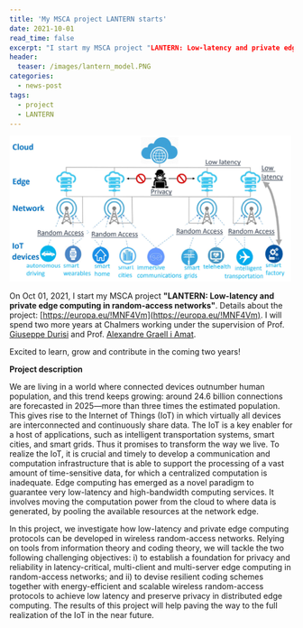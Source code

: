 ```yaml
---
title: 'My MSCA project LANTERN starts'
date: 2021-10-01
read_time: false
excerpt: "I start my MSCA project "LANTERN: Low-latency and private edge computing in random-access networks""
header:
  teaser: /images/lantern_model.PNG
categories:
  - news-post
tags:
  - project
  - LANTERN
---
```


<img src="/images/lantern_model.PNG" alt="LANTERN" style="width:500px; float: center;"/>

On Oct 01, 2021, I start my MSCA project **"LANTERN: Low-latency and private edge computing in random-access networks"**. Details about the project: [https://europa.eu/!MNF4Vm](https://europa.eu/!MNF4Vm).
I will spend two more years at Chalmers working under the supervision of Prof. [Giuseppe Durisi](https://gdurisi.github.io/) and Prof. [Alexandre Graell i Amat](https://sites.google.com/site/agraellamat/).

Excited to learn, grow and contribute in the coming two years!

**Project description** 

We are living in a world where connected devices outnumber human population, and this trend keeps growing: around 24.6 billion connections are forecasted in 2025—more than three times the estimated population. This gives rise to the Internet of Things (IoT) in which virtually all devices are interconnected and continuously share data. The IoT is a key enabler for a host of applications, such as intelligent transportation systems, smart cities, and smart grids. Thus it promises to transform the way we live. To realize the IoT, it is crucial and timely to develop a communication and computation infrastructure that is able to support the processing of a vast amount of time-sensitive data, for which a centralized computation is inadequate. Edge computing has emerged as a novel paradigm to guarantee very low-latency and high-bandwidth computing services. It involves moving the computation power from the cloud to where data is generated, by pooling the available resources at the network edge.

In this project, we investigate how low-latency and private edge computing protocols can be developed in wireless random-access networks. Relying on tools from information theory and coding theory, we will tackle the two following challenging objectives: i) to establish a foundation for privacy and reliability in latency-critical, multi-client and multi-server edge computing in random-access networks; and ii) to devise resilient coding schemes together with energy-efficient and scalable wireless random-access protocols to achieve low latency and preserve privacy in distributed edge computing. The results of this project will help paving the way to the full realization of the IoT in the near future.
